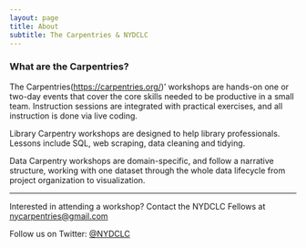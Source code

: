 ```yaml
---
layout: page
title: About
subtitle: The Carpentries & NYDCLC
---
```


### What are the Carpentries?
The Carpentries(https://carpentries.org/)’ workshops are hands-on one or two-day events that cover the core skills needed to be productive in a small team. Instruction sessions are integrated with practical exercises, and all instruction is done via live coding.

Library Carpentry workshops are designed to help library professionals. Lessons include SQL, web scraping, data cleaning and tidying. 

Data Carpentry workshops are domain-specific, and follow a narrative structure, working with one dataset through the whole data lifecycle from project organization to visualization.

---

Interested in attending a workshop?  Contact the NYDCLC Fellows at [nycarpentries@gmail.com](mailto:nycarpenties@gmail.com)

Follow us on Twitter: [@NYDCLC](https://twitter.com/nydclc)

